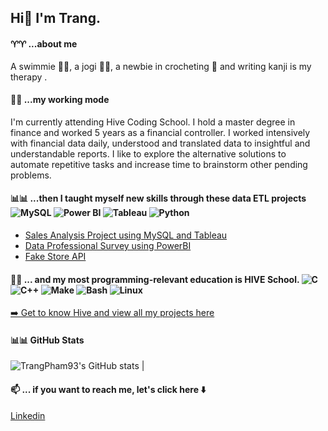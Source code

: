 ## Hi👋 I'm Trang.

<!--...me as a human
-->

#### ♈♈ ...about me
A swimmie 🧜‍♀️, a jogi 🧘‍♀️, a newbie in crocheting 🧶 and writing kanji is my therapy . 

#### 🛄🛄 ...my working mode
I'm currently attending Hive Coding School.
I hold a master degree in finance and worked 5 years as a financial controller. 
I worked intensively with financial data daily, understood and translated data to insightful and understandable reports. 
I like to explore the alternative solutions to automate repetitive tasks and increase time to brainstorm other pending problems.

#### 📊📊 ...then I taught myself new skills through these data ETL projects  ![MySQL](https://img.shields.io/badge/MySQL-4479A1?style=flat&logo=mysql) ![Power BI](https://img.shields.io/badge/Power%20BI-F2C811?style=flat&logo=power-bi) ![Tableau](https://img.shields.io/badge/Tableau-E97627?style=flat&logo=tableau) ![Python](https://img.shields.io/badge/Python-3776AB?style=flat&logo=python)

- [Sales Analysis Project using MySQL and Tableau](https://github.com/TrangPham93/Sales_Analysis_Portfolio_MySQL_Tableau.git)
- [Data Professional Survey using PowerBI](https://github.com/TrangPham93/Data_Professional_Survey_Power_BI.git)
- [Fake Store API](https://github.com/TrangPham93/Fake-Store-API)

#### 🐝🐝 ... and my most programming-relevant education is HIVE School. ![C](https://img.shields.io/badge/C-555555?style=flat&logo=c) ![C++](https://img.shields.io/badge/C++-00599C?style=flat&logo=c%2B%2B) ![Make](https://img.shields.io/badge/Make-F05032?style=flat&logo=gnu-make) ![Bash](https://img.shields.io/badge/Bash-4EAA25?logo=gnu-bash&logoColor=white&style=flat) ![Linux](https://img.shields.io/badge/Linux-FCC624?style=flat&logo=linux&logoColor=black)

[➡️ Get to know Hive and view all my projects here](https://github.com/TrangPham93/Hive-school-projects.git)

#### :bar_chart::bar_chart: GitHub Stats
![TrangPham93's GitHub stats](https://github-readme-stats.vercel.app/api?username=TrangPham93&show_icons=true&theme=dark) |

#### 📫 ... if you want to reach me, let's click here ⬇️
[Linkedin](https://www.linkedin.com/in/trangphamthiha/)
